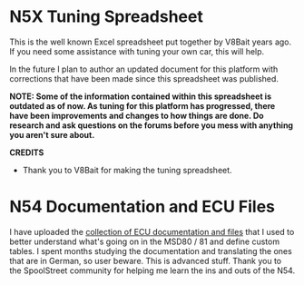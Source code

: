 # N5X Tuning Spreadsheet
This is the well known Excel spreadsheet put together by V8Bait years ago. If you need some assistance with tuning your own car, this will help.

In the future I plan to author an updated document for this platform with corrections that have been made since this spreadsheet was published.

**NOTE: Some of the information contained within this spreadsheet is outdated as of now. As tuning for this platform has progressed, there have been improvements and changes to how things are done. Do research and ask questions on the forums before you mess with anything you aren't sure about.**

**CREDITS**
* Thank you to V8Bait for making the tuning spreadsheet.

# N54 Documentation and ECU Files
I have uploaded the [collection of ECU documentation and files](https://mega.nz/folder/hAw2lZAI#6ERhcfwKC0pSdwbcNs3Elg) that I used to better understand what's going on in the MSD80 / 81 and define custom tables.
I spent months studying the documentation and translating the ones that are in German, so user beware. This is advanced stuff. Thank you to the SpoolStreet community for helping me learn the ins and outs of the N54.
